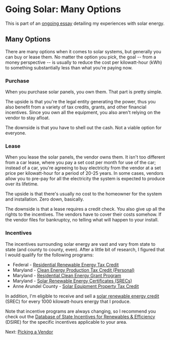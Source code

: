 <!-- title: Solar Options -->
<!-- categories: howto,essay -->
<!-- tags: solar -->
<!-- published: 2014-12-07T15:52:00-05:00 -->
<!-- updated: 2015-08-01T14:52:00-05:00 -->
<!-- summary: Part of the Going Solar series. A quick overview of the various options when investigating solar power. -->

# Going Solar: Many Options

This is part of an [ongoing essay](/v2/solar/) detailing my experiences with solar energy.

## Many Options

There are many options when it comes to solar systems, but generally you can buy or lease them. No matter the option you pick, the goal -- from a money perspective -- is usually to reduce the cost per kilowatt-hour (kWh) to something substantially less than what you're paying now.

### Purchase

When you purchase solar panels, you own them. That part is pretty simple.

The upside is that you're the legal entity generating the power, thus you also benefit from a variety of tax credits, grants, and other financial incentives. Since you own all the equipment, you also aren't relying on the vendor to stay afloat.

The downside is that you have to shell out the cash. Not a viable option for everyone.

### Lease

When you lease the solar panels, the vendor owns them. It isn't too different from a car lease, where you pay a set cost per month for use of the car; instead of a car, you're agreeing to buy electricity from the vendor at a set price per kilowatt-hour for a period of 20-25 years. In some cases, vendors allow you to pre-pay for all the electricity the system is expected to produce over its lifetime.

The upside is that there's usually no cost to the homeowner for the system and installation. Zero down, basically.

The downside is that a lease requires a credit check. You also give up all the rights to the incentives. The vendors have to cover their costs somehow. If the vendor files for bankruptcy, no telling what will happen to your install.

### Incentives

The incentives surrounding solar energy are vast and vary from state to state (and county to county, even). After a little bit of research, I figured that I would qualify for the following programs:

* Federal - [Residential Renewable Energy Tax Credit](http://www.seia.org/policy/finance-tax/solar-investment-tax-credit)
* Maryland - [Clean Energy Production Tax Credit (Personal)](http://energy.maryland.gov/Business/CleanEnergyTaxCredit.html)
* Maryland - [Residential Clean Energy Grant Program](http://energy.maryland.gov/Residential/cleanenergygrants/index.html)
* Maryland - [Solar Renewable Energy Certificates (SRECs)](http://markets.flettexchange.com/maryland-srec/)
* Anne Arundel County - [Solar Equipment Property Tax Credit](http://programs.dsireusa.org/system/program/detail/2908)

In addition, I'm eligible to receive and sell a [solar renewable energy credit](http://en.wikipedia.org/wiki/Solar_Renewable_Energy_Certificate) (SREC) for every 1000 kilowatt-hours energy that I produce.

Note that incentive programs are always changing, so I recommend you check out the [Database of State Incentives for Renewables & Efficiency](http://www.dsireusa.org) (DSIRE) for the specific incentives applicable to your area.

Next: [Picking a Vendor](/v2/solar/solar-vendors.html)
